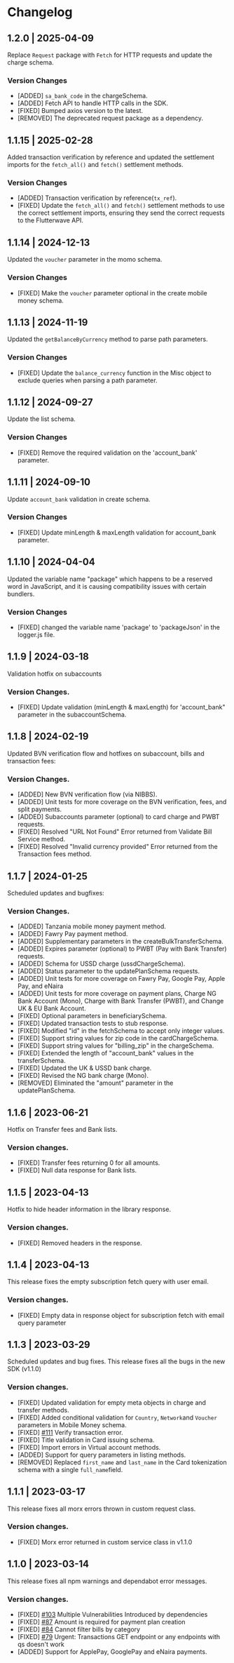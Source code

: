 # Changelog

## 1.2.0 | 2025-04-09

Replace `Request` package with `Fetch` for HTTP requests and update the charge schema.

### Version Changes
- [ADDED] `sa_bank_code` in the chargeSchema.
- [ADDED] Fetch API to handle HTTP calls in the SDK.
- [FIXED] Bumped axios version to the latest.
- [REMOVED] The deprecated request package as a dependency.



## 1.1.15 | 2025-02-28

Added transaction verification by reference and updated the settlement imports for the `fetch_all()` and `fetch()` settlement methods.

### Version Changes
- [ADDED] Transaction verification by reference(`tx_ref`).
- [FIXED] Update the `fetch_all()` and `fetch()` settlement methods to use the correct settlement imports, ensuring they send the correct requests to the Flutterwave API.



## 1.1.14 | 2024-12-13

Updated the `voucher` parameter in the momo schema.

### Version Changes
- [FIXED] Make the `voucher` parameter optional in the create mobile money schema.



## 1.1.13 | 2024-11-19

Updated the `getBalanceByCurrency` method to parse path parameters.

### Version Changes
- [FIXED] Update the `balance_currency` function in the Misc object to exclude queries when parsing a path parameter.



## 1.1.12 | 2024-09-27
Update the list schema.

### Version Changes
- [FIXED] Remove the required validation on the 'account_bank' parameter.



## 1.1.11 | 2024-09-10
Update `account_bank` validation in create schema.

### Version Changes
- [FIXED] Update minLength & maxLength validation for account_bank parameter.



## 1.1.10 | 2024-04-04

Updated the variable name "package" which happens to be a reserved word in JavaScript, and it is causing compatibility issues with certain bundlers.

### Version Changes
- [FIXED] changed the variable name 'package' to 'packageJson' in the logger.js file.



## 1.1.9 | 2024-03-18

Validation hotfix on subaccounts

### Version Changes.
- [FIXED] Update validation (minLength & maxLength) for 'account_bank" parameter in the subaccountSchema.



## 1.1.8 | 2024-02-19

Updated BVN verification flow and hotfixes on subaccount, bills and transaction fees:

### Version Changes.
- [ADDED] New BVN verification flow (via NIBBS).
- [ADDED] Unit tests for more coverage on the BVN verification, fees, and split payments.
- [ADDED] Subaccounts parameter (optional) to card charge and PWBT requests.
- [FIXED] Resolved "URL Not Found" Error returned from Validate Bill Service method.
- [FIXED] Resolved "Invalid currency provided" Error returned from the Transaction fees method.



## 1.1.7 | 2024-01-25

Scheduled updates and bugfixes:

### Version Changes.
- [ADDED] Tanzania mobile money payment method.
- [ADDED] Fawry Pay payment method.
- [ADDED] Supplementary parameters in the createBulkTransferSchema.
- [ADDED] Expires parameter (optional) to PWBT (Pay with Bank Transfer) requests.
- [ADDED] Schema for USSD charge (ussdChargeSchema).
- [ADDED] Status parameter to the updatePlanSchema requests.
- [ADDED] Unit tests for more coverage on Fawry Pay, Google Pay, Apple Pay, and eNaira
- [ADDED] Unit tests for more coverage on payment plans, Charge NG Bank Account (Mono), Charge with Bank Transfer (PWBT), and Change UK & EU Bank Account.
- [FIXED] Optional parameters in beneficiarySchema.
- [FIXED] Updated transaction tests to stub response.
- [FIXED] Modified "id" in the fetchSchema to accept only integer values.
- [FIXED] Support string values for zip code in the cardChargeSchema.
- [FIXED] Support string values for "billing_zip" in the chargeSchema.
- [FIXED] Extended the length of "account_bank" values in the transferSchema.
- [FIXED] Updated the UK & USSD bank charge.
- [FIXED] Revised the NG bank charge (Mono).
- [REMOVED] Eliminated the "amount" parameter in the updatePlanSchema.



## 1.1.6 | 2023-06-21

Hotfix on Transfer fees and Bank lists.

### Version changes.
- [FIXED] Transfer fees returning 0 for all amounts.
- [FIXED] Null data response for Bank lists.



## 1.1.5 | 2023-04-13

Hotfix to hide header information in the library response.

### Version changes.
- [FIXED] Removed headers in the response.



## 1.1.4 | 2023-04-13

This release fixes the empty subscription fetch query with user email.

### Version changes.
- [FIXED] Empty data in response object for subscription fetch with email query parameter



## 1.1.3 | 2023-03-29

Scheduled updates and bug fixes. This release fixes all the bugs in the new SDK (v1.1.0)

### Version changes.
- [FIXED] Updated validation for empty meta objects in charge and transfer methods.
- [FIXED] Added conditional validation for `Country`, `Network`and `Voucher` parameters in Mobile Money schema.
- [FIXED] [#111](https://github.com/Flutterwave/Node/issues/111) Verify transaction error.
- [FIXED] Title validation in Card issuing schema.
- [FIXED] Import errors in Virtual account methods.
- [ADDED] Support for query parameters in listing methods.
- [REMOVED] Replaced `first_name` and `last_name` in the Card tokenization schema with a single `full_name`field.



## 1.1.1 | 2023-03-17

This release fixes all morx errors thrown in custom request class.

### Version changes.
- [FIXED] Morx error returned in custom service class in v1.1.0



## 1.1.0 | 2023-03-14

This release fixes all npm warnings and dependabot error messages.

### Version changes.
- [FIXED] [#103](https://github.com/Flutterwave/Node/issues/103) Multiple Vulnerabilities Introduced by dependencies
- [FIXED] [#87](https://github.com/Flutterwave/Node/issues/87) Amount is required for payment plan creation
- [FIXED] [#84](https://github.com/Flutterwave/Node/issues/84) Cannot filter bills by category
- [FIXED] [#79](https://github.com/Flutterwave/Node/issues/79) Urgent: Transactions GET endpoint or any endpoints with qs doesn't work
- [ADDED] Support for ApplePay, GooglePay and eNaira payments.
